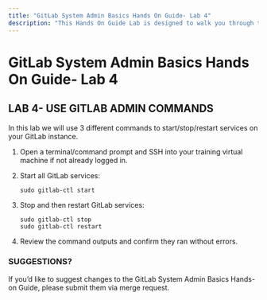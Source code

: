 ```yaml
---
title: "GitLab System Admin Basics Hands On Guide- Lab 4"
description: "This Hands On Guide Lab is designed to walk you through the lab exercises used in the GitLab System Admin Basics course."
---
```


# GitLab System Admin Basics Hands On Guide- Lab 4


## LAB 4- USE GITLAB ADMIN COMMANDS

In this lab we will use 3 different commands to start/stop/restart services on your GitLab instance.

1. Open a terminal/command prompt and SSH into your training virtual machine if not already logged in.
2. Start all GitLab services:

     ```
   sudo gitlab-ctl start
     ```

3. Stop and then restart GitLab services:

     ```
   sudo gitlab-ctl stop
   sudo gitlab-ctl restart

     ```

4. Review the command outputs and confirm they ran without errors.

### SUGGESTIONS?

If you’d like to suggest changes to the GitLab System Admin Basics Hands-on Guide, please submit them via merge request.

